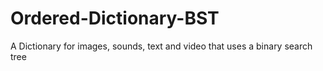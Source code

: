 # Ordered-Dictionary-BST
A Dictionary for images, sounds, text and video that uses a binary search tree
